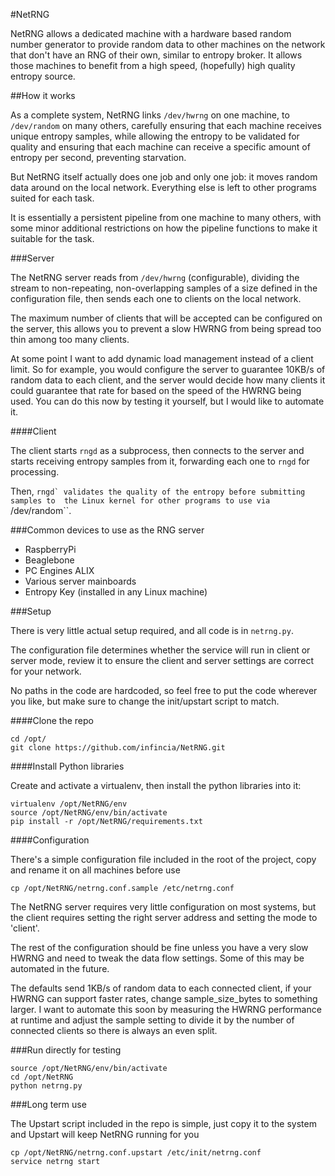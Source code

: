 #NetRNG

NetRNG allows a dedicated machine with a hardware based random number generator
to provide random data to other machines on the network that don't have an RNG of
their own, similar to entropy broker. It allows those machines to benefit from a
high speed, (hopefully) high quality entropy source.

##How it works

As a complete system, NetRNG links ``/dev/hwrng`` on one machine, to ``/dev/random``
on many others, carefully ensuring that each machine receives unique entropy samples,
while allowing the entropy to be validated for quality and ensuring that each
machine can receive a specific amount of entropy per second, preventing starvation.

But NetRNG itself actually does one job and only one job: it moves random data 
around on the local network. Everything else is left to other programs suited for
each task.

It is essentially a persistent pipeline from one machine to many others, with
some minor additional restrictions on how the pipeline functions to make it
suitable for the task.


###Server

The NetRNG server reads from ``/dev/hwrng`` (configurable), dividing the stream 
to non-repeating, non-overlapping samples of a size defined in the configuration
file, then sends each one to clients on the local network.

The maximum number of clients that will be accepted can be configured on the server,
this allows you to prevent a slow HWRNG from being spread too thin among too many
clients. 

At some point I want to add dynamic load management instead of a client limit.
So for example, you would configure the server to guarantee 10KB/s of random data
to each client, and the server would decide how many clients it could guarantee
that rate for based on the speed of the HWRNG being used. You can do this now 
by testing it yourself, but I would like to automate it.


####Client

The client starts ``rngd`` as a subprocess, then connects to the server and starts
receiving entropy samples from it, forwarding each one to ``rngd`` for processing.

Then, ``rngd` validates the quality of the entropy before submitting samples to 
the Linux kernel for other programs to use via ``/dev/random``.


###Common devices to use as the RNG server

* RaspberryPi
* Beaglebone
* PC Engines ALIX
* Various server mainboards
* Entropy Key (installed in any Linux machine)


###Setup

There is very little actual setup required, and all code is in ``netrng.py``.

The configuration file determines whether the service will run in client or server
mode, review it to ensure the client and server settings are correct for your
network.

No paths in the code are hardcoded, so feel free to put the code wherever you
like, but make sure to change the init/upstart script to match.


####Clone the repo

    cd /opt/
    git clone https://github.com/infincia/NetRNG.git

####Install Python libraries

Create and activate a virtualenv, then install the python libraries into it:

    virtualenv /opt/NetRNG/env
    source /opt/NetRNG/env/bin/activate
    pip install -r /opt/NetRNG/requirements.txt
    
####Configuration

There's a simple configuration file included in the root of the project, copy 
and rename it on all machines before use

    cp /opt/NetRNG/netrng.conf.sample /etc/netrng.conf

The NetRNG server requires very little configuration on most systems, but the 
client requires setting the right server address and setting the mode to 'client'. 

The rest of the configuration should be fine unless you have a very slow HWRNG and need
to tweak the data flow settings. Some of this may be automated in the future.

The defaults send 1KB/s of random data to each connected client, if your HWRNG 
can support faster rates, change sample_size_bytes to something larger. I want 
to automate this soon by measuring the HWRNG performance at runtime and adjust 
the sample setting to divide it by the number of connected clients so
there is always an even split.


###Run directly for testing

    source /opt/NetRNG/env/bin/activate
    cd /opt/NetRNG
    python netrng.py


###Long term use

The Upstart script included in the repo is simple, just copy it to the system 
and Upstart will keep NetRNG running for you

    cp /opt/NetRNG/netrng.conf.upstart /etc/init/netrng.conf
    service netrng start


